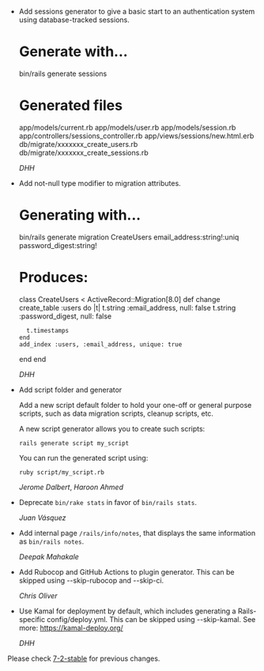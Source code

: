 *   Add sessions generator to give a basic start to an authentication system using database-tracked sessions.


    # Generate with...
    bin/rails generate sessions

    # Generated files
    app/models/current.rb
    app/models/user.rb
    app/models/session.rb
    app/controllers/sessions_controller.rb
    app/views/sessions/new.html.erb
    db/migrate/xxxxxxx_create_users.rb
    db/migrate/xxxxxxx_create_sessions.rb


    *DHH*


*   Add not-null type modifier to migration attributes.


    # Generating with...
    bin/rails generate migration CreateUsers email_address:string!:uniq password_digest:string!

    # Produces:
    class CreateUsers < ActiveRecord::Migration[8.0]
      def change
        create_table :users do |t|
          t.string :email_address, null: false
          t.string :password_digest, null: false

          t.timestamps
        end
        add_index :users, :email_address, unique: true
      end
    end


    *DHH*

*   Add script folder and generator

    Add a new script default folder to hold your one-off or general purpose
    scripts, such as data migration scripts, cleanup scripts, etc.

    A new script generator allows you to create such scripts:

      `rails generate script my_script`

    You can run the generated script using:

      `ruby script/my_script.rb`

    *Jerome Dalbert*, *Haroon Ahmed*

*   Deprecate `bin/rake stats` in favor of `bin/rails stats`.

    *Juan Vásquez*

*   Add internal page `/rails/info/notes`, that displays the same information as `bin/rails notes`.

    *Deepak Mahakale*

*   Add Rubocop and GitHub Actions to plugin generator.
    This can be skipped using --skip-rubocop and --skip-ci.

    *Chris Oliver*

*   Use Kamal for deployment by default, which includes generating a Rails-specific config/deploy.yml.
    This can be skipped using --skip-kamal. See more: https://kamal-deploy.org/

    *DHH*

Please check [7-2-stable](https://github.com/rails/rails/blob/7-2-stable/railties/CHANGELOG.md) for previous changes.
